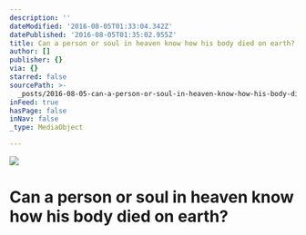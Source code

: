 ```yaml
---
description: ''
dateModified: '2016-08-05T01:33:04.342Z'
datePublished: '2016-08-05T01:35:02.955Z'
title: Can a person or soul in heaven know how his body died on earth?
author: []
publisher: {}
via: {}
starred: false
sourcePath: >-
  _posts/2016-08-05-can-a-person-or-soul-in-heaven-know-how-his-body-died-on-ear.md
inFeed: true
hasPage: false
inNav: false
_type: MediaObject

---
```

![](https://the-grid-user-content.s3-us-west-2.amazonaws.com/74a8d866-5d44-4500-8feb-e8c1d8f0eff8.jpg)

# Can a person or soul in heaven know how his body died on earth?